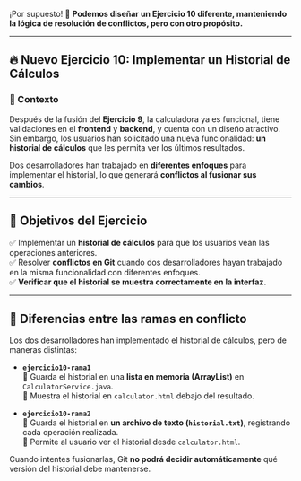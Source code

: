 ¡Por supuesto! 🎯 **Podemos diseñar un Ejercicio 10 diferente, manteniendo la lógica de resolución de conflictos, pero con otro propósito.**

---

## 🔥 **Nuevo Ejercicio 10: Implementar un Historial de Cálculos**

### **📌 Contexto**
Después de la fusión del **Ejercicio 9**, la calculadora ya es funcional, tiene validaciones en el **frontend** y **backend**, y cuenta con un diseño atractivo. Sin embargo, los usuarios han solicitado una nueva funcionalidad: **un historial de cálculos** que les permita ver los últimos resultados.

Dos desarrolladores han trabajado en **diferentes enfoques** para implementar el historial, lo que generará **conflictos al fusionar sus cambios**.

---

## 🎯 **Objetivos del Ejercicio**
✅ Implementar un **historial de cálculos** para que los usuarios vean las operaciones anteriores.  
✅ Resolver **conflictos en Git** cuando dos desarrolladores hayan trabajado en la misma funcionalidad con diferentes enfoques.  
✅ **Verificar que el historial se muestra correctamente en la interfaz.**

---

## **🔀 Diferencias entre las ramas en conflicto**
Los dos desarrolladores han implementado el historial de cálculos, pero de maneras distintas:

- **`ejercicio10-rama1`**  
  🔹 Guarda el historial en una **lista en memoria (ArrayList)** en `CalculatorService.java`.  
  🔹 Muestra el historial en `calculator.html` debajo del resultado.

- **`ejercicio10-rama2`**  
  🔹 Guarda el historial en **un archivo de texto (`historial.txt`)**, registrando cada operación realizada.  
  🔹 Permite al usuario ver el historial desde `calculator.html`.

Cuando intentes fusionarlas, Git **no podrá decidir automáticamente** qué versión del historial debe mantenerse.
